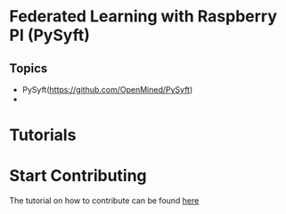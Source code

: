 # Federated Learning with Raspberry PI (PySyft)
## Topics
   - PySyft(https://github.com/OpenMined/PySyft)
   - 

# Tutorials

# Start Contributing
The tutorial on how to contribute can be found [here]("https://github.com/shashigharti/federated-learning-on-raspberry-pi/wiki/How-to-contribute")

